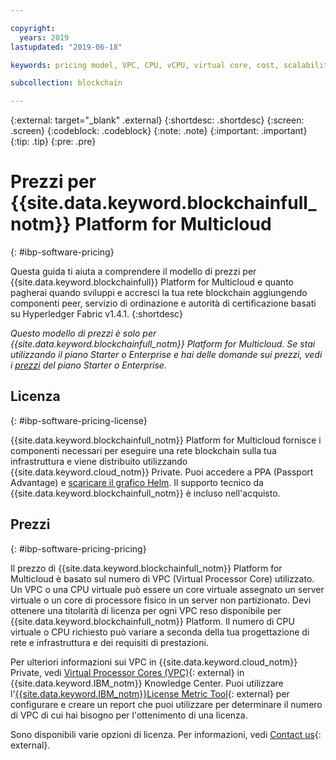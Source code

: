 ```yaml
---

copyright:
  years: 2019
lastupdated: "2019-06-18"

keywords: pricing model, VPC, CPU, vCPU, virtual core, cost, scalability, estimation, optimize your cost

subcollection: blockchain

---
```


{:external: target="_blank" .external}
{:shortdesc: .shortdesc}
{:screen: .screen}
{:codeblock: .codeblock}
{:note: .note}
{:important: .important}
{:tip: .tip}
{:pre: .pre}

# Prezzi per {{site.data.keyword.blockchainfull_notm}} Platform for Multicloud
{: #ibp-software-pricing}

Questa guida ti aiuta a comprendere il modello di prezzi per {{site.data.keyword.blockchainfull}} Platform for Multicloud e quanto pagherai quando sviluppi e accresci la tua rete blockchain aggiungendo componenti peer, servizio di ordinazione e autorità di certificazione basati su Hyperledger Fabric v1.4.1.
{:shortdesc}

_Questo modello di prezzi è solo per {{site.data.keyword.blockchainfull_notm}} Platform for Multicloud. Se stai utilizzando il piano Starter o Enterprise e hai delle domande sui prezzi, vedi i [prezzi](/docs/services/blockchain?topic=blockchain-ibp-pricing) del piano Starter o Enterprise._

## Licenza
{: #ibp-software-pricing-license}

{{site.data.keyword.blockchainfull_notm}} Platform for Multicloud fornisce i componenti necessari per eseguire una rete blockchain sulla tua infrastruttura e viene distribuito utilizzando {{site.data.keyword.cloud_notm}} Private. Puoi accedere a PPA (Passport Advantage) e [scaricare il grafico Helm](/docs/services/blockchain?topic=blockchain-console-helm-install#console-helm-install-importing). Il supporto tecnico da {{site.data.keyword.blockchainfull_notm}} è incluso nell'acquisto.

## Prezzi
{: #ibp-software-pricing-pricing}

Il prezzo di {{site.data.keyword.blockchainfull_notm}} Platform for Multicloud è basato sul numero di VPC (Virtual Processor Core) utilizzato. Un VPC o una CPU virtuale può essere un core virtuale assegnato un server virtuale o un core di processore fisico in un server non partizionato. Devi ottenere una titolarità di licenza per ogni VPC reso disponibile per {{site.data.keyword.blockchainfull_notm}} Platform. Il numero di CPU virtuale o CPU richiesto può variare a seconda della tua progettazione di rete e infrastruttura e dei requisiti di prestazioni. 

Per ulteriori informazioni sui VPC in {{site.data.keyword.cloud_notm}} Private, vedi [Virtual Processor Cores (VPC)](https://www.ibm.com/support/knowledgecenter/en/SS8JFY_9.2.0/com.ibm.lmt.doc/Inventory/overview/c_virtual_processor_core_licenses.html){: external} in {{site.data.keyword.IBM_notm}} Knowledge Center. Puoi utilizzare l'[{{site.data.keyword.IBM_notm}}License Metric Tool](https://www.ibm.com/support/knowledgecenter/en/SS8JFY_9.2.0/com.ibm.lmt.doc/welcome/LMT_welcome.html){: external} per configurare e creare un report che puoi utilizzare per determinare il numero di VPC di cui hai bisogno per l'ottenimento di una licenza.

Sono disponibili varie opzioni di licenza. Per informazioni, vedi [Contact us](https://www.ibm.com/account/reg/us-en/signup?formid=urx-37672){: external}.
